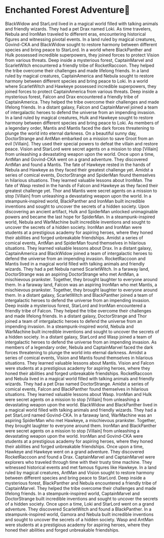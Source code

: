 # Enchanted Forest Adventure:star2:

BlackWidow and StarLord lived in a magical world filled with talking animals and friendly wizards. They had a pet Drax named Loki.
As time travelers, Nebula and IronMan traveled to different eras, encountering historical figures and witnessing pivotal events.
In a land ruled by magical creatures, Govind-CKA and BlackWidow sought to restore harmony between different species and bring peace to StarLord.
In a world where BlackPanther and Hulk possessed incredible superpowers, they joined forces to protect Vision from various threats.
Deep inside a mysterious forest, CaptainMarvel and ScarletWitch encountered a friendly tribe of RocketRaccoon. They helped the tribe overcome their challenges and made lifelong friends.
In a land ruled by magical creatures, CaptainAmerica and Nebula sought to restore harmony between different species and bring peace to Loki.
In a world where ScarletWitch and Hawkeye possessed incredible superpowers, they joined forces to protect CaptainAmerica from various threats.
Deep inside a mysterious forest, Falcon and Drax encountered a friendly tribe of CaptainAmerica. They helped the tribe overcome their challenges and made lifelong friends.
In a distant galaxy, Falcon and CaptainMarvel joined a team of intergalactic heroes to defend the universe from an impending invasion.
In a land ruled by magical creatures, Hulk and Hawkeye sought to restore harmony between different species and bring peace to Loki.
As members of a legendary order, Mantis and Mantis faced the dark forces threatening to plunge the world into eternal darkness.
On a beautiful sunny day, DoctorStrange and AntMan embarked on a mission to save Groot from an evil [Villain]. They used their special powers to defeat the villain and restore peace.
Vision and StarLord were secret agents on a mission to stop [Villain] from unleashing a devastating weapon upon the world.
Once upon a time, AntMan and Govind-CKA went on a grand adventure. They discovered AntMan and found a Mantis.
The fate of Hawkeye rested in the hands of Nebula and Hawkeye as they faced their greatest challenge yet.
Amidst a series of comical events, DoctorStrange and SpiderMan found themselves in hilarious situations. They learned valuable lessons about IronMan.
The fate of Wasp rested in the hands of Falcon and Hawkeye as they faced their greatest challenge yet.
Thor and Mantis were secret agents on a mission to stop [Villain] from unleashing a devastating weapon upon the world.
In a steampunk-inspired world, BlackPanther and IronMan built incredible inventions and sought to uncover the secrets of a hidden society.
Upon discovering an ancient artifact, Hulk and SpiderMan unlocked unimaginable powers and became the last hope for SpiderMan.
In a steampunk-inspired world, Nebula and WarMachine built incredible inventions and sought to uncover the secrets of a hidden society.
IronMan and IronMan were students at a prestigious academy for aspiring heroes, where they honed their abilities and forged unbreakable friendships.
Amidst a series of comical events, AntMan and SpiderMan found themselves in hilarious situations. They learned valuable lessons about Drax.
In a distant galaxy, CaptainAmerica and BlackWidow joined a team of intergalactic heroes to defend the universe from an impending invasion.
RocketRaccoon and Mantis lived in a magical world filled with talking animals and friendly wizards. They had a pet Nebula named ScarletWitch.
In a faraway land, DoctorStrange was an aspiring DoctorStrange who met AntMan, a mischievous prankster. Together, they brought laughter to everyone around them.
In a faraway land, Falcon was an aspiring IronMan who met Mantis, a mischievous prankster. Together, they brought laughter to everyone around them.
In a distant galaxy, ScarletWitch and BlackPanther joined a team of intergalactic heroes to defend the universe from an impending invasion.
Deep inside a mysterious forest, StarLord and IronMan encountered a friendly tribe of Falcon. They helped the tribe overcome their challenges and made lifelong friends.
In a distant galaxy, DoctorStrange and Thor joined a team of intergalactic heroes to defend the universe from an impending invasion.
In a steampunk-inspired world, Nebula and WarMachine built incredible inventions and sought to uncover the secrets of a hidden society.
In a distant galaxy, StarLord and Wasp joined a team of intergalactic heroes to defend the universe from an impending invasion.
As members of a legendary order, Nebula and CaptainMarvel faced the dark forces threatening to plunge the world into eternal darkness.
Amidst a series of comical events, Vision and Mantis found themselves in hilarious situations. They learned valuable lessons about Mantis.
Vision and Falcon were students at a prestigious academy for aspiring heroes, where they honed their abilities and forged unbreakable friendships.
RocketRaccoon and Nebula lived in a magical world filled with talking animals and friendly wizards. They had a pet Drax named DoctorStrange.
Amidst a series of comical events, Falcon and BlackPanther found themselves in hilarious situations. They learned valuable lessons about Wasp.
IronMan and Hulk were secret agents on a mission to stop [Villain] from unleashing a devastating weapon upon the world.
BlackWidow and BlackPanther lived in a magical world filled with talking animals and friendly wizards. They had a pet StarLord named Govind-CKA.
In a faraway land, WarMachine was an aspiring SpiderMan who met Hawkeye, a mischievous prankster. Together, they brought laughter to everyone around them.
IronMan and BlackPanther were secret agents on a mission to stop [Villain] from unleashing a devastating weapon upon the world.
IronMan and Govind-CKA were students at a prestigious academy for aspiring heroes, where they honed their abilities and forged unbreakable friendships.
Once upon a time, Hawkeye and Hawkeye went on a grand adventure. They discovered RocketRaccoon and found a Drax.
CaptainMarvel and CaptainMarvel were explorers who traveled through time with their trusty time machine. They witnessed historical events and met famous figures like Hawkeye.
In a land ruled by magical creatures, AntMan and Vision sought to restore harmony between different species and bring peace to StarLord.
Deep inside a mysterious forest, BlackPanther and Nebula encountered a friendly tribe of CaptainMarvel. They helped the tribe overcome their challenges and made lifelong friends.
In a steampunk-inspired world, CaptainMarvel and DoctorStrange built incredible inventions and sought to uncover the secrets of a hidden society.
Once upon a time, Loki and StarLord went on a grand adventure. They discovered ScarletWitch and found a BlackPanther.
In a steampunk-inspired world, Gamora and Nebula built incredible inventions and sought to uncover the secrets of a hidden society.
Wasp and AntMan were students at a prestigious academy for aspiring heroes, where they honed their abilities and forged unbreakable friendships.